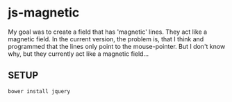 # js-magnetic

My goal was to create a field that has 'magnetic' lines. They act like a magnetic field. In the current version, the problem is, that I think and programmed that the lines only point to the mouse-pointer. But I don't know why, but they currently act like a magnetic field...

## SETUP

``` bower install jquery ```

